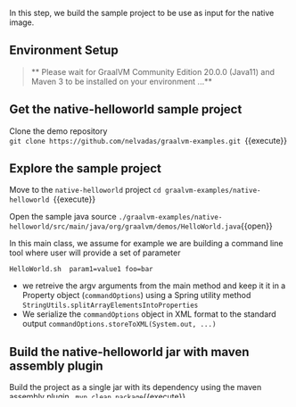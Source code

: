 In this step, we build the sample project to be use as input for the native image.

## Environment Setup

>  ** Please wait for GraalVM Community Edition 20.0.0 (Java11) and Maven 3 to be installed on your environment ...**


## Get the native-helloworld sample project

Clone the demo repository <br>
`git clone https://github.com/nelvadas/graalvm-examples.git `{{execute}}

## Explore the sample project

Move to the `native-helloworld` project
`cd graalvm-examples/native-helloworld `{{execute}}

Open the sample java source `./graalvm-examples/native-helloworld/src/main/java/org/graalvm/demos/HelloWorld.java`{{open}}


In this main class, we assume for example we are building a command line tool where user will provide a set of parameter

`HelloWorld.sh  param1=value1 foo=bar`

* we retreive the argv arguments from the main method and keep it it in a Property object (`commandOptions`) using a Spring utility method `StringUtils.splitArrayElementsIntoProperties`
* We serialize the `commandOptions` object in XML format to the standard output
  `commandOptions.storeToXML(System.out, ...)`


## Build the native-helloworld jar with maven assembly plugin
Build the project as a single jar with its dependency using the maven assembly plugin 
` mvn clean package`{{execute}}

Run the java program using java command 
`java -jar target/native-helloworld-1.0-SNAPSHOT-jar-with-dependencies.jar  Foo=Bar  John=Doe  JVM=Graal`{{execute}}

Your output should looks like 
```
<?xml version="1.0" encoding="UTF-8"?>
<!DOCTYPE properties SYSTEM "http://java.sun.com/dtd/properties.dtd">
<properties>
<comment>User input parameters</comment>
<entry key="JVM">Graal</entry>
<entry key="Foo">Bar</entry>
<entry key="John">Doe</entry>
```

In the next steps, we will build a Native image  to run this program.

